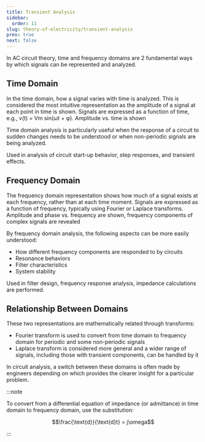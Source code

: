 ```yaml
---
title: Transient Analysis
sidebar:
  order: 11
slug: theory-of-electricity/transient-analysis
prev: true
next: false
---
```


In AC circuit theory, time and frequency domains are 2 fundamental ways by which signals can be represented and analyzed.

## Time Domain

In the time domain, how a signal varies with time is analyzed. This is considered the most intuitive representation as the amplitude of a signal at each point in time is shown. Signals are expressed as a function of time, e.g., v(t) = Vm sin(ωt + φ). Amplitude vs. time is shown

Time domain analysis is particularly useful when the response of a circuit to sudden changes needs to be understood or when non-periodic signals are being analyzed.

Used in analysis of circuit start-up behavior, step responses, and transient effects.

## Frequency Domain

The frequency domain representation shows how much of a signal exists at each frequency, rather than at each time moment. Signals are expressed as a function of frequency, typically using Fourier or Laplace transforms. Amplitude and phase vs. frequency are shown, frequency components of complex signals are revealed

By frequency domain analysis, the following aspects can be more easily understood:
- How different frequency components are responded to by circuits
- Resonance behaviors
- Filter characteristics
- System stability

Used in filter design, frequency response analysis, impedance calculations are performed.

## Relationship Between Domains

These two representations are mathematically related through transforms:
- Fourier transform is used to convert from time domain to frequency domain for periodic and some non-periodic signals
- Laplace transform is considered more general and a wider range of signals, including those with transient components, can be handled by it

In circuit analysis, a switch between these domains is often made by engineers depending on which provides the clearer insight for a particular problem.

:::note

To convert from a differential equation of impedance (or admittance) in time domain to frequency domain, use the substitution:

```math
\frac{\text{d}}{\text{d}t} = j\omega
```

:::
